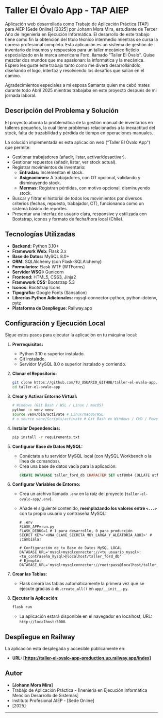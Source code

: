 # Taller El Óvalo App - TAP AIEP

Aplicación web desarrollada como Trabajo de Aplicación Práctica (TAP) para AIEP [Sede Online] [2025] por Johann Mora Mira, estudiante de Tercer Año de Ingeniería en Ejecución Informática. 
El desarrollo de este trabajo tiene como fin la obtención del título técnico intermedio mientras se cursa la carrera profesional completa.
Esta aplicación es un sistema de gestión de inventario de insumos y respuestos para un taller mecánico ficticio especializado en la marca americana Ford, llamado "Taller El Óvalo".
Quise mezclar dos mundos que me apasionan: la informática y la mecánica.
Espero les guste este trabajo tanto como me divertí desarrollándolo, diseñando el logo, interfaz y resolviendo los desafíos que salían en el camino. 

Agradecimientos especiales a mi esposa Samanta quien me cebó mates durante todo Abril 2025 mientras trabajaba en este proyecto después de mi jornada laboral. 


## Descripción del Problema y Solución

El proyecto aborda la problemática de la gestión manual de inventarios en talleres pequeños, la cual tiene problemas relacionados a la inexactitud del stock, falta de trazabilidad y pérdida de tiempo en operaciones manuales.

La solución implementada es esta aplicación web ("Taller El Óvalo App") que permite:

*   Gestionar trabajadores (añadir, listar, activar/desactivar).
*   Gestionar repuestos (añadir, listar, ver stock actual).
*   Registrar movimientos de inventario:
    *   **Entradas:** Incrementan el stock.
    *   **Asignaciones:** A trabajadores, con OT opcional, validando y disminuyendo stock.
    *   **Mermas:** Registran pérdidas, con motivo opcional, disminuyendo stock.
*   Buscar y filtrar el historial de todos los movimientos por diversos criterios (fechas, repuesto, trabajador, OT), funcionando como un sistema básico de reportes.
*   Presentar una interfaz de usuario clara, responsive y estilizada con Bootstrap, iconos y formato de fecha/hora local (Chile).



## Tecnologías Utilizadas

*   **Backend:** Python 3.10+
*   **Framework Web:** Flask 3.x
*   **Base de Datos:** MySQL 8.0+
*   **ORM:** SQLAlchemy (con Flask-SQLAlchemy)
*   **Formularios:** Flask-WTF (WTForms)
*   **Servidor WSGI:** Gunicorn
*   **Frontend:** HTML5, CSS3, Jinja2
*   **Framework CSS:** Bootstrap 5.3
*   **Iconos:** Bootstrap Icons
*   **Tipografía:** Google Fonts (Sansation)
*   **Librerías Python Adicionales:** mysql-connector-python, python-dotenv, pytz
*   **Plataforma de Despliegue:** Railway.app

## Configuración y Ejecución Local

Sigue estos pasos para ejecutar la aplicación en tu máquina local:

1.  **Prerrequisitos:**
    *   Python 3.10 o superior instalado.
    *   Git instalado.
    *   Servidor MySQL 8.0 o superior instalado y corriendo.

2.  **Clonar el Repositorio:**
    ```bash
    git clone https://github.com/TU_USUARIO_GITHUB/taller-el-ovalo-app.git
    cd taller-el-ovalo-app
    ```

3.  **Crear y Activar Entorno Virtual:**
    ```bash
    # Windows (Git Bash / WSL / Linux / macOS)
    python -m venv venv
    source venv/bin/activate # Linux/macOS/WSL
    # o source venv/Scripts/activate # Git Bash en Windows / CMD / PowerShell

    ```

4.  **Instalar Dependencias:**
    ```bash
    pip install -r requirements.txt
    ```

5.  **Configurar Base de Datos MySQL:**
    *   Conéctate a tu servidor MySQL local (con MySQL Workbench o la línea de comandos).
    *   Crea una base de datos vacía para la aplicación:
        ```sql
        CREATE DATABASE taller_ford_db CHARACTER SET utf8mb4 COLLATE utf8mb4_unicode_ci;
        ```

6.  **Configurar Variables de Entorno:**
    *   Crea un archivo llamado `.env` en la raíz del proyecto (`taller-el-ovalo-app/.env`).
    *   Añade el siguiente contenido, **reemplazando los valores entre `<...>`** con tu propio usuario y contraseña MySQL:

        ```dotenv
        # .env
        FLASK_APP=run.py
        FLASK_DEBUG=1 # 1 para desarrollo, 0 para producción
        SECRET_KEY='<UNA_CLAVE_SECRETA_MUY_LARGA_Y_ALEATORIA_AQUI>' # ¡Cámbiala!

        # Configuración de tu Base de Datos MySQL LOCAL
        DATABASE_URL='mysql+mysqlconnector://<tu_usuario_mysql>:<tu_contraseña_mysql>@localhost/taller_ford_db'
        # Ejemplo: DATABASE_URL='mysql+mysqlconnector://root:pass@localhost/taller_ford_db'
        ```

7.  **Crear las Tablas:**
    *   Flask creará las tablas automáticamente la primera vez que se ejecute gracias a `db.create_all()` en `app/__init__.py`.

8.  **Ejecutar la Aplicación:**
    ```bash
    flask run
    ```
    *   La aplicación estará disponible en el navegador en localhost, URL: `http://localhost:5000`.



## Despliegue en Railway

La aplicación está desplegada y accesible públicamente en:

*   **URL:** **[https://taller-el-ovalo-app-production.up.railway.app/index]**



## Autor

*   **[Johann Mora Mira]**
*   Trabajo de Aplicación Práctica - [Ineniería en Ejecución Informática Mención Desarrollo de Sistemas]
*   Instituto Profesional AIEP - [Sede Online]
*   [2025]

---
